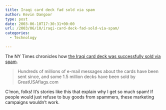 ```yaml
---
title: Iraqi card deck fad sold via spam
author: Kevin Dangoor
type: post
date: 2003-06-10T17:30:31+00:00
url: /2003/06/10/iraqi-card-deck-fad-sold-via-spam/
categories:
  - Technology

---
```

The NY Times chronicles how [the Iraqi card deck was successfully sold via spam][1].

> Hundreds of millions of e-mail messages about the cards have been sent since, and some 1.5 million decks have been sold by GreatUSAflags.com

C&#8217;mon, folks! It&#8217;s stories like this that explain why I get so much spam! If people would just refuse to buy goods from spammers, these marketing campaigns wouldn&#8217;t work.

 [1]: http://www.nytimes.com/2003/06/09/technology/09CARD.html "E-Mail Message Blitz Creates What May Be Fastest Fad Ever"